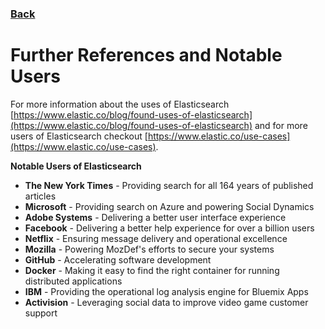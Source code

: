 ### <a href="https://ysu-csis-se.github.io/csci-5802-tooldemo-elasticsearch/">Back</a>

# Further References and Notable Users

For more information about the uses of Elasticsearch [https://www.elastic.co/blog/found-uses-of-elasticsearch](https://www.elastic.co/blog/found-uses-of-elasticsearch) and for more users of Elasticsearch checkout [https://www.elastic.co/use-cases](https://www.elastic.co/use-cases).

**Notable Users of Elasticsearch**
* **The New York Times** - Providing search for all 164 years of published articles
* **Microsoft** - Providing search on Azure and powering Social Dynamics
* **Adobe Systems** - Delivering a better user interface experience
* **Facebook** - Delivering a better help experience for over a billion users
* **Netflix** - Ensuring message delivery and operational excellence
* **Mozilla** - Powering MozDef's efforts to secure your systems
* **GitHub** - Accelerating software development
* **Docker** - Making it easy to find the right container for running distributed applications
* **IBM** - Providing the operational log analysis engine for Bluemix Apps
* **Activision** - Leveraging social data to improve video game customer support
